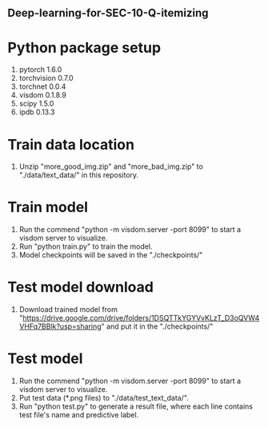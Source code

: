 ## Deep-learning-for-SEC-10-Q-itemizing

# Python package setup
1. pytorch                            1.6.0
2. torchvision                        0.7.0
3. torchnet                           0.0.4
4. visdom                             0.1.8.9
5. scipy                              1.5.0
6. ipdb                               0.13.3

# Train data location
1. Unzip "more_good_img.zip" and "more_bad_img.zip" to "./data/text_data/" in this repository. 

# Train model
1. Run the commend "python -m visdom.server -port 8099" to start a visdom server to visualize.
2. Run "python train.py" to train the model.
3. Model checkpoints will be saved in the "./checkpoints/"

# Test model download
1. Download trained model from "https://drive.google.com/drive/folders/1DSQTTkYGYVvKLzT_D3oQVW4VHFq7BBlk?usp=sharing" and put it in the "./checkpoints/"

# Test model
1. Run the commend "python -m visdom.server -port 8099" to start a visdom server to visualize. 
2. Put test data (*.png files) to "./data/test_text_data/".
3. Run "python test.py" to generate a result file, where each line contains test file's name and predictive label.

